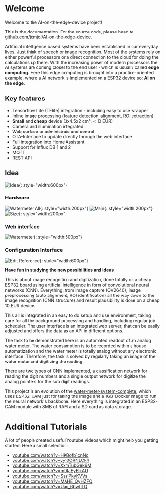 # Welcome

Welcome to the AI-on-the-edge-device project!

This is the documentation. For the source code, please head to [github.com/jomjol/AI-on-the-edge-device](https://github.com/jomjol/AI-on-the-edge-device).

Artificial intelligence based systems have been established in our everyday lives. Just think of speech or image recognition. Most of the systems rely on either powerful processors or a direct connection to the cloud for doing the calculations up there. With the increasing power of modern processors the AI systems are coming closer to the end user - which is usually called **edge computing**.
Here this edge computing is brought into a practice-oriented example, where a AI network is implemented on a ESP32 device so: **AI on the edge**.

## Key features

- Tensorflow Lite (TFlite) integration - including easy to use wrapper
- Inline image processing (feature detection, alignment, ROI extraction)
- **Small** and **cheap** device (3x4.5x2 cm³, < 10 EUR)
- Camera and illumination integrated
- Web surface to administrate and control
- OTA-Interface to update directly through the web interface
- Full integration into Home Assistant
- Support for Influx DB 1 and 2
- MQTT
- REST API

## Idea

![Idea](img/idea.jpg){: style="width:600px"}

### Hardware

![Watermeter All](img/watermeter_all.jpg){: style="width:200px"}
![Main](img/main.jpg){: style="width:200px"}
![Size](img/size.png){: style="width:200px"}

### Web interface

![Watermeter](img/watermeter.jpg){: style="width:600px"}

### Configuration Interface

![Edit Reference](img/edit_reference.jpg){: style="width:600px"}

**Have fun in studying the new possibilities and ideas**

This is about image recognition and digitization, done totally on a cheap ESP32 board using artificial intelligence in form of convolutional neural networks (CNN). Everything, from image capture (OV2640), image preprocessing (auto alignment, ROI identification) all the way down to the image recognition (CNN structure) and result plausibility is done on a cheap 10 EUR device.

This all is integrated in an easy to do setup and use environment, taking care for all the background processing and handling, including regular job scheduler. The user interface is an integrated web server, that can be easily adjusted and offers the data as an API in different options.

The task to be demonstrated here is an automated readout of an analog water meter. The water consumption is to be recorded within a house automatization and the water meter is totally analog without any electronic interface. Therefore, the task is solved by regularly taking an image of the water meter and digitizing the reading.

There are two types of CNN implemented, a classification network for reading the digit numbers and a single output network for digitize the analog pointers for the sub digit readings.

This project is an evolution of the [water-meter-system-complete](https://github.com/jomjol/water-meter-system-complete), which uses ESP32-CAM just for taking the image and a 1GB-Docker image to run the neural network's backbone. Here everything is integrated in an ESP32-CAM module with 8MB of RAM and a SD card as data storage.

# Additional Tutorials

A lot of people created useful Youtube videos which might help you getting started.
Here a small selection:

- [youtube.com/watch?v=HKBofb1cnNc](https://www.youtube.com/watch?v=HKBofb1cnNc)
- [youtube.com/watch?v=yyf0ORNLCk4](https://www.youtube.com/watch?v=yyf0ORNLCk4)
- [youtube.com/watch?v=XxmTubGek6M](https://www.youtube.com/watch?v=XxmTubGek6M)
- [youtube.com/watch?v=mDIJEyElkAU](https://www.youtube.com/watch?v=mDIJEyElkAU)
- [youtube.com/watch?v=SssiPkyKVVs](https://www.youtube.com/watch?v=SssiPkyKVVs)
- [youtube.com/watch?v=MAHE_QyHZFQ](https://www.youtube.com/watch?v=MAHE_QyHZFQ)
- [youtube.com/watch?v=Uap_6bwtILQ](https://www.youtube.com/watch?v=Uap_6bwtILQ)
